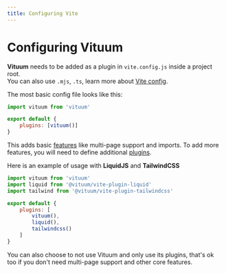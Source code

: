 ```yaml
---
title: Configuring Vite
---
```


# Configuring Vituum

**Vituum** needs to be added as a plugin in `vite.config.js` inside a project root.<br>
You can also use `.mjs`, `.ts`, learn more about [Vite config](https://vitejs.dev/config/). 

The most basic config file looks like this:

```js
import vituum from 'vituum'

export default {
    plugins: [vituum()]
}
```

This adds basic [features](/guide/features) like multi-page support and imports. To add more features, you will need to define additional [plugins](/plugins/).

Here is an example of usage with **LiquidJS** and **TailwindCSS**

```js
import vituum from 'vituum'
import liquid from '@vituum/vite-plugin-liquid'
import tailwind from '@vituum/vite-plugin-tailwindcss'

export default {
    plugins: [
        vituum(),
        liquid(),
        tailwindcss()
    ]
}
```

You can also choose to not use Vituum and only use its plugins, that's ok too if you don't need multi-page support and other core features.
